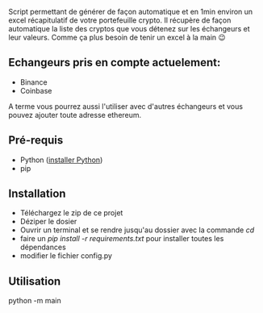 Script permettant de générer de façon automatique et en 1min environ un excel récapitulatif de votre portefeuille crypto.
Il récupère de façon automatique la liste des cryptos que vous détenez sur les échangeurs et leur valeurs.
Comme ça plus besoin de tenir un excel à la main 😉


## Echangeurs pris en compte actuelement:
- Binance
- Coinbase

A terme vous pourrez aussi l'utiliser avec d'autres échangeurs et vous pouvez ajouter toute adresse ethereum.

## Pré-requis
- Python ([installer Python](https://www.python.org/downloads/))
- pip

## Installation
- Téléchargez le zip de ce projet
- Déziper le dosier
- Ouvrir un terminal et se rendre jusqu'au dossier avec la commande *cd*
- faire un *pip install -r requirements.txt* pour installer toutes les dépendances
- modifier le fichier config.py

## Utilisation
  python -m main
  

